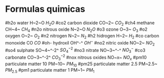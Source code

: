 # Formulas quimicas

#h2o				water								H~2~O				$H_{2}O$
#co2				carbon dioxide					CO~2~				$CO_{2}$
#ch4				methane							CH~4~				$CH_{4}$
#n2o				nitrous oxide 					N~2~O				$N_{2}O$
#o3					ozone								O~3~				$O_{3}$
#o2					oxygen							O~2~				$O_{2}$
#n2					nitrogen							N~2~				$N_{2}$
#h2					hidrogen							H~2~				$H_{2}$
#co					carbon monoxide			CO					$CO$
#oh-				hydroxil							OH^-^				$OH^{-}$
#no2				nitric oxide						NO~2~				$NO_{2}$
#so4				sulphate							SO~4~^-2^		$SO_{4}^{-2}$
#no3				nitrate								NO~3~^-^		$NO_{3}^{-}$
#co3				carbonate						CO~3~^-2^		$CO_{3}^{-2}$
#nox				nitrous oxides					NO~x~				$NO_{x}$
#pm10				particulate matter 10		PM~10~			$PM_{10}$
#pm25				particulate matter 2.5		PM~2.5~			$PM_{2.5}$
#pm1				particulate matter 1			PM~1~				$PM_{1}$